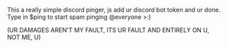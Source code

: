 This a really simple discord pinger, js add ur discord bot token and ur done. Type in $ping to start spam pinging @everyone >:)

(UR DAMAGES AREN'T MY FAULT, ITS UR FAULT AND ENTIRELY ON U, NOT ME, U)
